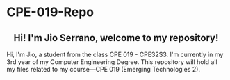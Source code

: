 # CPE-019-Repo

<h2 align="center">Hi! I'm Jio Serrano, welcome to my repository!</h2>

Hi, I'm Jio, a student from the class CPE 019 - CPE32S3. I'm currently in my 3rd year of my Computer Engineering Degree. This repository will hold all my files related to my course—CPE 019 (Emerging Technologies 2).
